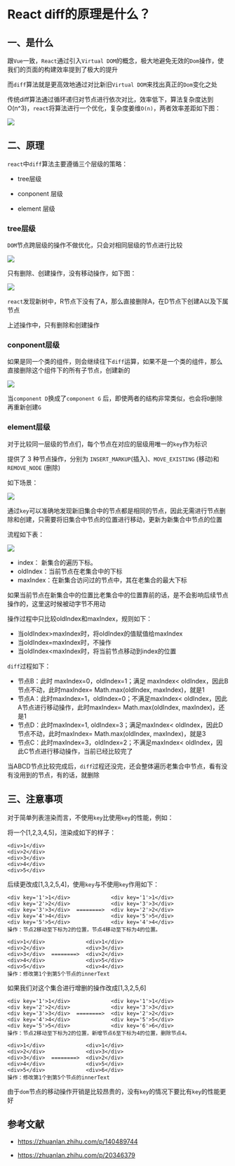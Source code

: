 # React diff的原理是什么？

## 一、是什么

跟`Vue`一致，`React`通过引入`Virtual DOM`的概念，极大地避免无效的`Dom`操作，使我们的页面的构建效率提到了极大的提升

而`diff`算法就是更高效地通过对比新旧`Virtual DOM`来找出真正的`Dom`变化之处

传统diff算法通过循环递归对节点进行依次对比，效率低下，算法复杂度达到 O(n^3)，`react`将算法进行一个优化，复杂度姜维`O(n)`，两者效率差距如下图：

![](https://static.vue-js.com/a43c9960-ec91-11eb-ab90-d9ae814b240d.png)

## 二、原理

`react`中`diff`算法主要遵循三个层级的策略：

+   tree层级
    
+   conponent 层级
    
+   element 层级
    

### tree层级

`DOM`节点跨层级的操作不做优化，只会对相同层级的节点进行比较

![](https://static.vue-js.com/ae71d1c0-ec91-11eb-85f6-6fac77c0c9b3.png)

只有删除、创建操作，没有移动操作，如下图：

![](https://static.vue-js.com/b85f2bb0-ec91-11eb-ab90-d9ae814b240d.png)

`react`发现新树中，R节点下没有了A，那么直接删除A，在D节点下创建A以及下属节点

上述操作中，只有删除和创建操作

### conponent层级

如果是同一个类的组件，则会继续往下`diff`运算，如果不是一个类的组件，那么直接删除这个组件下的所有子节点，创建新的

![](https://static.vue-js.com/c1fcdf00-ec91-11eb-ab90-d9ae814b240d.png)

当`component D`换成了`component G` 后，即使两者的结构非常类似，也会将`D`删除再重新创建`G`

### element层级

对于比较同一层级的节点们，每个节点在对应的层级用唯一的`key`作为标识

提供了 3 种节点操作，分别为 `INSERT_MARKUP`(插入)、`MOVE_EXISTING` (移动)和 `REMOVE_NODE` (删除)

如下场景：

![](https://static.vue-js.com/cae1c9a0-ec91-11eb-ab90-d9ae814b240d.png)

通过`key`可以准确地发现新旧集合中的节点都是相同的节点，因此无需进行节点删除和创建，只需要将旧集合中节点的位置进行移动，更新为新集合中节点的位置

流程如下表：

![](https://static.vue-js.com/d34c5420-ec91-11eb-85f6-6fac77c0c9b3.png)

+   index： 新集合的遍历下标。
+   oldIndex：当前节点在老集合中的下标
+   maxIndex：在新集合访问过的节点中，其在老集合的最大下标

如果当前节点在新集合中的位置比老集合中的位置靠前的话，是不会影响后续节点操作的，这里这时候被动字节不用动

操作过程中只比较oldIndex和maxIndex，规则如下：

+   当oldIndex>maxIndex时，将oldIndex的值赋值给maxIndex
+   当oldIndex=maxIndex时，不操作
+   当oldIndex<maxIndex时，将当前节点移动到index的位置

`diff`过程如下：

+   节点B：此时 maxIndex=0，oldIndex=1；满足 maxIndex< oldIndex，因此B节点不动，此时maxIndex= Math.max(oldIndex, maxIndex)，就是1
+   节点A：此时maxIndex=1，oldIndex=0；不满足maxIndex< oldIndex，因此A节点进行移动操作，此时maxIndex= Math.max(oldIndex, maxIndex)，还是1
+   节点D：此时maxIndex=1, oldIndex=3；满足maxIndex< oldIndex，因此D节点不动，此时maxIndex= Math.max(oldIndex, maxIndex)，就是3
+   节点C：此时maxIndex=3，oldIndex=2；不满足maxIndex< oldIndex，因此C节点进行移动操作，当前已经比较完了

当ABCD节点比较完成后，`diff`过程还没完，还会整体遍历老集合中节点，看有没有没用到的节点，有的话，就删除

## 三、注意事项

对于简单列表渲染而言，不使用`key`比使用`key`的性能，例如：

将一个\[1,2,3,4,5\]，渲染成如下的样子：

```
<div>1</div>
<div>2</div>
<div>3</div>
<div>4</div>
<div>5</div>
```


后续更改成\[1,3,2,5,4\]，使用`key`与不使用`key`作用如下：

```
<div key='1'>1</div>             <div key='1'>1</div>     
<div key='2'>2</div>             <div key='3'>3</div>  
<div key='3'>3</div>  ========>  <div key='2'>2</div>  
<div key='4'>4</div>             <div key='5'>5</div>  
<div key='5'>5</div>             <div key='4'>4</div>  
操作：节点2移动至下标为2的位置，节点4移动至下标为4的位置。

<div>1</div>             <div>1</div>     
<div>2</div>             <div>3</div>  
<div>3</div>  ========>  <div>2</div>  
<div>4</div>             <div>5</div>  
<div>5</div>             <div>4</div>  
操作：修改第1个到第5个节点的innerText
```


如果我们对这个集合进行增删的操作改成\[1,3,2,5,6\]

```
<div key='1'>1</div>             <div key='1'>1</div>     
<div key='2'>2</div>             <div key='3'>3</div>  
<div key='3'>3</div>  ========>  <div key='2'>2</div>  
<div key='4'>4</div>             <div key='5'>5</div>  
<div key='5'>5</div>             <div key='6'>6</div>  
操作：节点2移动至下标为2的位置，新增节点6至下标为4的位置，删除节点4。

<div>1</div>             <div>1</div>     
<div>2</div>             <div>3</div>  
<div>3</div>  ========>  <div>2</div>  
<div>4</div>             <div>5</div>  
<div>5</div>             <div>6</div> 
操作：修改第1个到第5个节点的innerText
```


由于`dom`节点的移动操作开销是比较昂贵的，没有`key`的情况下要比有`key`的性能更好

## 参考文献

+   https://zhuanlan.zhihu.com/p/140489744
    
+   https://zhuanlan.zhihu.com/p/20346379